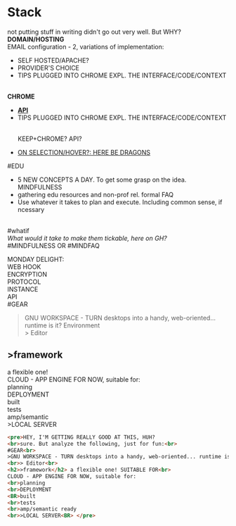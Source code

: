 # Stack
not putting stuff in writing didn't go out very well. But WHY? <br>
<b>DOMAIN/HOSTING</b>
<BR>EMAIL configuration - 2, variations of implementation:<br>
<ul>
<li>SELF HOSTED/APACHE?</li>
<LI>PROVIDER'S CHOICE</LI>
<LI>TIPS PLUGGED INTO CHROME EXPL. THE INTERFACE/CODE/CONTEXT</LI> </ul><BR>
<B>CHROME</B><BR>
<UL>
<LI><B><a href="https://www.youtube.com/watch?v=YeftSsWEGG8">API</a></B></LI>
<LI>TIPS PLUGGED INTO CHROME EXPL. THE INTERFACE/CODE/CONTEXT</LI><br>
<p>KEEP+CHROME? API?</p>
<li><a href="https://photos.google.com/share/AF1QipObZOFg56_j77MCjs0DYMSyvBqXPARBri690kMNy4riPStLFc3YlkEAevJuqcSI8g?key=QlFDM3NYaXZyTmMwWWlQRGZfWEd6WXFoQWpUN2h3">ON SELECTION/HOVER?: HERE BE DRAGONS</a></li>

</UL>
#EDU
<br><ul>
<LI>
5 NEW CONCEPTS A DAY. To get some grasp on the idea. MINDFULNESS
</LI>
<li>gathering edu resources and non-prof rel. formal FAQ</li>
<li>Use whatever it takes to plan and execute. Including  common sense, if ncessary</li>
</ul><br>#whatif<br><i>What would it take to make them tickable, here on GH?</i>
<BR>
#MINDFULNESS OR #MINDFAQ <BR>

MONDAY DELIGHT:<BR>
WEB HOOK<BR>
ENCRYPTION <BR>
PROTOCOL<BR>
INSTANCE<BR>
API<BR>
#GEAR<br>
>GNU WORKSPACE - TURN desktops into a handy, web-oriented... runtime is it? Environment 
<br>> Editor<br>
<h2>>framework</h2> a flexible one! <br>
CLOUD - APP ENGINE FOR NOW, suitable for:
<br>planning
<br>DEPLOYMENT
<BR>built
<br>tests
<br>amp/semantic 
<br>>LOCAL SERVER<BR>

```html
<pre>HEY, I'M GETTING REALLY GOOD AT THIS, HUH?
<br>sure. But analyze the following, just for fun:<br>
#GEAR<br>
>GNU WORKSPACE - TURN desktops into a handy, web-oriented... runtime is it? Environment 
<br>> Editor<br>
<h2>>framework</h2> a flexible one! SUITABLE FOR<br>
CLOUD - APP ENGINE FOR NOW, suitable for:
<br>planning
<br>DEPLOYMENT
<BR>built
<br>tests
<br>amp/semantic ready
<br>>LOCAL SERVER<BR> </pre>
```
